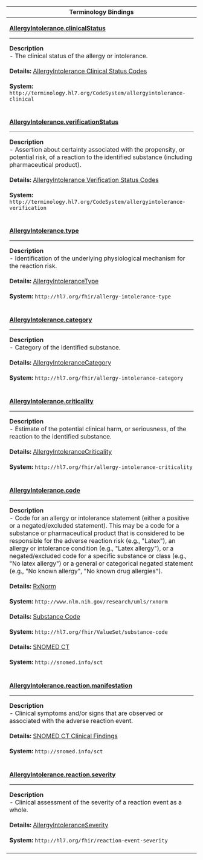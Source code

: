 |Terminology Bindings|
|---|
|<p>**[AllergyIntolerance.clinicalStatus](https://hl7.org/fhir/r4/allergyintolerance-definitions.html#AllergyIntolerance.clinicalStatus)**<hr>**Description**<br>- The clinical status of the allergy or intolerance.<br><br>**Details:** [AllergyIntolerance Clinical Status Codes](https://hl7.org/fhir/r4/valueset-allergyintolerance-clinical.html)<br><br>**System:** `http://terminology.hl7.org/CodeSystem/allergyintolerance-clinical`<br><br>|
|<p>**[AllergyIntolerance.verificationStatus](https://hl7.org/fhir/r4/allergyintolerance-definitions.html#AllergyIntolerance.verificationStatus)**<hr>**Description**<br>- Assertion about certainty associated with the propensity, or potential risk, of a reaction to the identified substance (including pharmaceutical product).<br><br>**Details:** [AllergyIntolerance Verification Status Codes](https://hl7.org/fhir/r4/valueset-allergyintolerance-verification.html)<br><br>**System:** `http://terminology.hl7.org/CodeSystem/allergyintolerance-verification`<br><br>|
|<p>**[AllergyIntolerance.type](https://hl7.org/fhir/r4/allergyintolerance-definitions.html#AllergyIntolerance.type)**<hr>**Description**<br>- Identification of the underlying physiological mechanism for the reaction risk.<br><br>**Details:** [AllergyIntoleranceType](https://hl7.org/fhir/r4/valueset-allergy-intolerance-type.html)<br><br>**System:** `http://hl7.org/fhir/allergy-intolerance-type`<br><br>|
|<p>**[AllergyIntolerance.category](https://hl7.org/fhir/r4/allergyintolerance-definitions.html#AllergyIntolerance.category)**<hr>**Description**<br>- Category of the identified substance.<br><br>**Details:** [AllergyIntoleranceCategory](https://hl7.org/fhir/r4/valueset-allergy-intolerance-category.html)<br><br>**System:** `http://hl7.org/fhir/allergy-intolerance-category`<br><br>|
|<p>**[AllergyIntolerance.criticality](https://hl7.org/fhir/r4/allergyintolerance-definitions.html#AllergyIntolerance.criticality)**<hr>**Description**<br>- Estimate of the potential clinical harm, or seriousness, of the reaction to the identified substance.<br><br>**Details:** [AllergyIntoleranceCriticality](https://hl7.org/fhir/r4/valueset-allergy-intolerance-criticality.html)<br><br>**System:** `http://hl7.org/fhir/allergy-intolerance-criticality`<br><br>|
|<p>**[AllergyIntolerance.code](https://hl7.org/fhir/r4/allergyintolerance-definitions.html#AllergyIntolerance.code)**<hr>**Description**<br>- Code for an allergy or intolerance statement (either a positive or a negated/excluded statement). This may be a code for a substance or pharmaceutical product that is considered to be responsible for the adverse reaction risk (e.g., "Latex"), an allergy or intolerance condition (e.g., "Latex allergy"), or a negated/excluded code for a specific substance or class (e.g., "No latex allergy") or a general or categorical negated statement (e.g., "No known allergy", "No known drug allergies").<br><br>**Details:** [RxNorm](http://hl7.org/fhir/r4/rxnorm.html)<br><br>**System:** `http://www.nlm.nih.gov/research/umls/rxnorm`<br><br>**Details:** [Substance Code](http://hl7.org/fhir/valueset-allergyintolerance-code.html)<br><br>**System:** `http://hl7.org/fhir/ValueSet/substance-code`<br><br>**Details:** [SNOMED CT](https://hl7.org/fhir/r4/valueset-allergyintolerance-code.html)<br><br>**System:** `http://snomed.info/sct`<br><br>|
|<p>**[AllergyIntolerance.reaction.manifestation](https://hl7.org/fhir/r4/allergyintolerance-definitions.html#AllergyIntolerance.reaction.manifestation)**<hr>**Description**<br>- Clinical symptoms and/or signs that are observed or associated with the adverse reaction event.<br><br>**Details:** [SNOMED CT Clinical Findings](https://hl7.org/fhir/r4/valueset-clinical-findings.html)<br><br>**System:** `http://snomed.info/sct`<br><br>|
|<p>**[AllergyIntolerance.reaction.severity](https://hl7.org/fhir/r4/allergyintolerance-definitions.html#AllergyIntolerance.reaction.severity)**<hr>**Description**<br>- Clinical assessment of the severity of a reaction event as a whole.<br><br>**Details:** [AllergyIntoleranceSeverity](https://hl7.org/fhir/R4/valueset-reaction-event-severity.html)<br><br>**System:** `http://hl7.org/fhir/reaction-event-severity`<br><br>|
